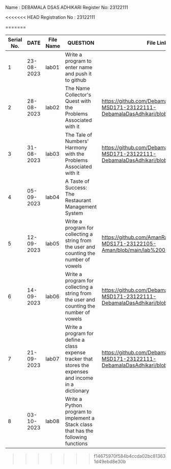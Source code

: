 
Name : DEBAMALA DSAS ADHIKARI
   Register No: 23122111



<<<<<<< HEAD
Registration No : 23122111

=======



|Serial No.|    DATE     |  File Name       |                     QUESTION                         |      File Link            |             
|----------|------------ | -----------------|------------------------------------------------------|---------------------------|
|   1      |  23-08-2023 |      lab01       |  Write a program to enter name and push it to github |[                           ](https://github.com/Debamala0609/MScDSB-MSD171-23122111-DebamalaDasAdhikari/blob/main/Lab01.ipynb)|
|   2      |  28-08-2023 |      lab02       |  The Name Collector's Quest with the Problems Associated with it |https://github.com/Debamala0609/MScDSB-MSD171-23122111-DebamalaDasAdhikari/blob/main/Lab02.ipynb               |
|   3      |  31-08-2023 |      lab03       |  The Tale of Numbers' Harmony with the Problems Associated with it | https://github.com/Debamala0609/MScDSB-MSD171-23122111-DebamalaDasAdhikari/blob/main/Lab03.ipynb                  |
|   4      |  05-09-2023 |      lab04       |  A Taste of Success: The Restaurant Management System |                     |
|   5      |  12-09-2023 |      lab05       | Write a program for collecting a string from the user and counting the number of vowels|https://github.com/AmanRana07/MscDSB-MDS171-23122105-Aman/blob/main/lab%2005.py    |
|   6      |  14-09-2023 |      lab06       | Write a program for collecting a string from the user and counting the number of vowels|https://github.com/Debamala0609/MScDSB-MSD171-23122111-DebamalaDasAdhikari/blob/main/Lab03.ipynb|
|   7      |  21-09-2023 |      lab07       | Write a program for define a class expense tracker that stores the expenses and income in a dictionary  |https://github.com/Debamala0609/MScDSB-MSD171-23122111-DebamalaDasAdhikari/blob/main/lab07.ipynb
|   8      |  03-10-2023 |      lab08       | Write a Python program to implement a Stack class that has the following functions |  |




 
>>>>>>> f14675970f584b4ccda02bc813631d49ebd8e30b
